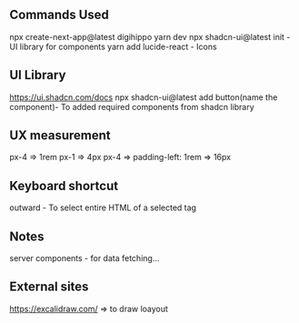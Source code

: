## Commands Used

npx create-next-app@latest digihippo
yarn dev
npx shadcn-ui@latest init - UI library for components
yarn add lucide-react - Icons

## UI Library

https://ui.shadcn.com/docs
npx shadcn-ui@latest add button(name the component)- To added required components from shadcn library

## UX measurement

px-4 => 1rem
px-1 => 4px
px-4 => padding-left: 1rem => 16px

## Keyboard shortcut

outward - To select entire HTML of a selected tag

## Notes

server components - for data fetching...

## External sites

https://excalidraw.com/ => to draw loayout
